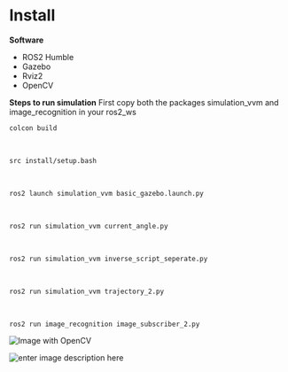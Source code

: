 # Install
**Software**

 - ROS2 Humble
 - Gazebo
 - Rviz2
 - OpenCV

**Steps to run simulation**
First copy both the packages simulation_vvm and image_recognition in your ros2_ws

    colcon build 
 <br>
		

    src install/setup.bash
<br>    

    ros2 launch simulation_vvm basic_gazebo.launch.py
 <br>
		

    ros2 run simulation_vvm current_angle.py
<br>    

    ros2 run simulation_vvm inverse_script_seperate.py
   <br>
		

    ros2 run simulation_vvm trajectory_2.py
<br>    

    ros2 run image_recognition image_subscriber_2.py
    
 ![Image with OpenCV](https://media.discordapp.net/attachments/1257709326164819989/1279439984348237937/image.png?ex=66d472d7&is=66d32157&hm=6fb77057dc0bd24a12d0413d248a09fe50542b4a62181d64a0edceba11edbc1c&=&format=webp&quality=lossless&width=1069&height=584)

 ![enter image description here](https://media.discordapp.net/attachments/1257709326164819989/1279409439333548062/image.png?ex=66d4ff24&is=66d3ada4&hm=655c34edd28c893142e3779ed8c4d9b334115406a1bd8156c2573f51b56cce2e&=&format=webp&quality=lossless)
